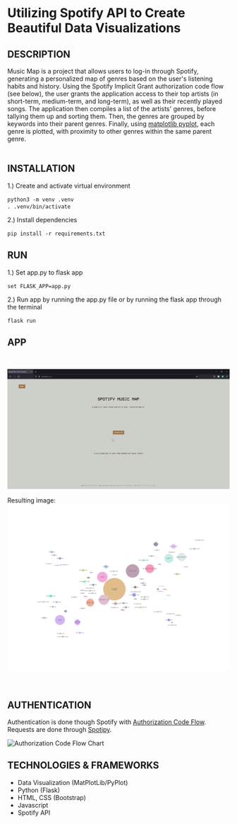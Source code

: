 # Utilizing Spotify API to Create Beautiful Data Visualizations

## DESCRIPTION
Music Map is a project that allows users to log-in through Spotify, generating a personalized map of genres based on the user's 
listening habits and history. Using the Spotify Implicit Grant authorization code flow (see below), the user grants the application access to their top artists 
(in short-term, medium-term, and long-term), as well as their recently played songs. The application then compiles a list of the artists' genres, before tallying
them up and sorting them. Then, the genres are grouped by keywords into their parent genres. Finally, using [matplotlib pyplot](https://matplotlib.org/stable/api/_as_gen/matplotlib.pyplot.html),
each genre is plotted, with proximity to other genres within the same parent genre.<br><br>

## INSTALLATION
1.) Create and activate virtual environment
```
python3 -m venv .venv
. .venv/bin/activate
```
2.) Install dependencies
```
pip install -r requirements.txt
```
## RUN
1.) Set app.py to flask app
```
set FLASK_APP=app.py
```
2.) Run app by running the app.py file or by running the flask app through the terminal
```
flask run
```

## APP
<br>

![Music Taste Visualization](/static/imgs/demo2.gif)


Resulting image:
![Music Taste Visualization](/static/imgs/example.PNG)

<br>

## AUTHENTICATION
Authentication is done though Spotify with [Authorization Code Flow](https://developer.spotify.com/documentation/general/guides/authorization/code-flow/).
Requests are done through [Spotipy](https://spotipy.readthedocs.io/).

![Authorization Code Flow Chart](https://developer.spotify.com/assets/AuthG_AuthoriztionCode.png)

## TECHNOLOGIES & FRAMEWORKS
- Data Visualization (MatPlotLib/PyPlot)
- Python (Flask)
- HTML, CSS (Bootstrap)
- Javascript
- Spotify API
